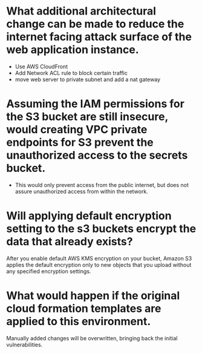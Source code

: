 
# What additional architectural change can be made to reduce the internet facing attack surface of the web application instance.
* Use AWS CloudFront
* Add Network ACL rule to block certain traffic
* move web server to private subnet and add a nat gateway

# Assuming the IAM permissions for the S3 bucket are still insecure, would creating VPC private endpoints for S3 prevent the unauthorized access to the secrets bucket.
* This would only prevent access from the public internet, but does not assure unauthorized access from within the network.

# Will applying default encryption setting to the s3 buckets encrypt the data that already exists?
After you enable default AWS KMS encryption on your bucket, Amazon S3 applies the default encryption only to new objects that you upload without any specified encryption settings.

# What would happen if the original cloud formation templates are applied to this environment.
Manually added changes will be overwritten, bringing back the initial vulnerabilities.